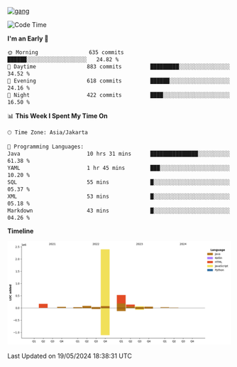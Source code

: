 <!-- [<img src='https://dev.karakun.com/assets/posts/2018-09-16-jc-java-article/3duke_suspects.jpg' alt='java'>](https://github.com/yeahbutstill) -->
[<img src='https://asset-2.tstatic.net/tribunnewswiki/foto/bank/images/Mozart.jpg' alt='gang'>](https://github.com/yeahbutstill)

<!--START_SECTION:waka-->
![Code Time](http://img.shields.io/badge/Code%20Time-2%2C695%20hrs%2026%20mins-blue)

**I'm an Early 🐤** 

```text
🌞 Morning                635 commits         ██████░░░░░░░░░░░░░░░░░░░   24.82 % 
🌆 Daytime                883 commits         █████████░░░░░░░░░░░░░░░░   34.52 % 
🌃 Evening                618 commits         ██████░░░░░░░░░░░░░░░░░░░   24.16 % 
🌙 Night                  422 commits         ████░░░░░░░░░░░░░░░░░░░░░   16.50 % 
```


📊 **This Week I Spent My Time On** 

```text
🕑︎ Time Zone: Asia/Jakarta

💬 Programming Languages: 
Java                     10 hrs 31 mins      ███████████████░░░░░░░░░░   61.38 % 
YAML                     1 hr 45 mins        ███░░░░░░░░░░░░░░░░░░░░░░   10.20 % 
SQL                      55 mins             █░░░░░░░░░░░░░░░░░░░░░░░░   05.37 % 
XML                      53 mins             █░░░░░░░░░░░░░░░░░░░░░░░░   05.18 % 
Markdown                 43 mins             █░░░░░░░░░░░░░░░░░░░░░░░░   04.26 % 
```

**Timeline**

![Lines of Code chart](https://raw.githubusercontent.com/yeahbutstill/yeahbutstill/main/assets/bar_graph.png)


 Last Updated on 19/05/2024 18:38:31 UTC
<!--END_SECTION:waka-->

